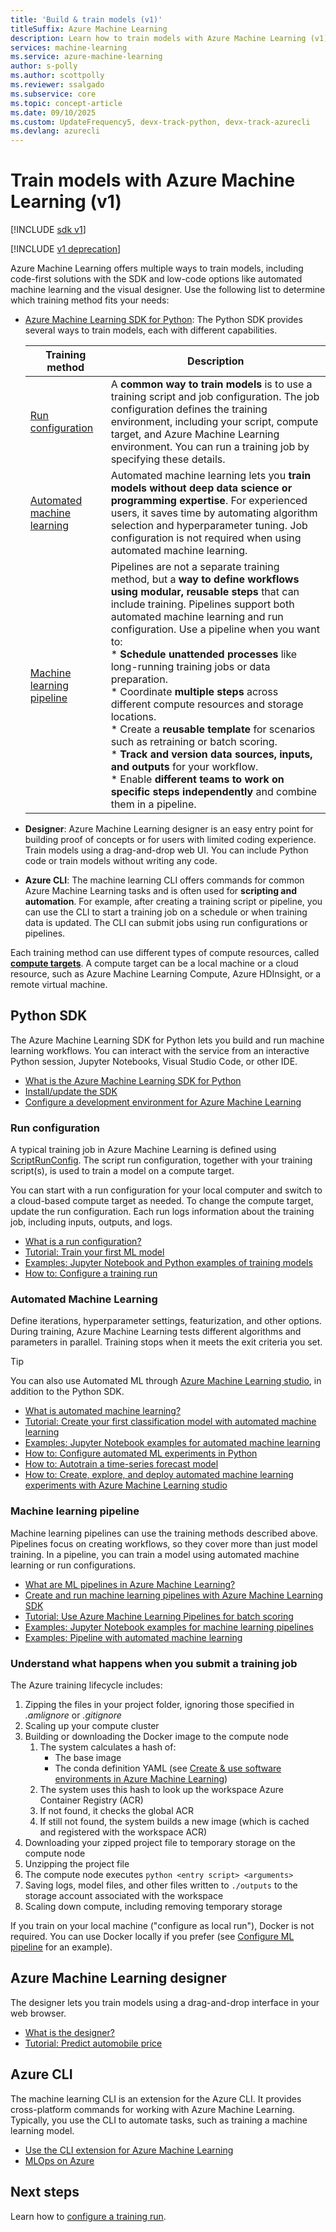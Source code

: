 ```yaml
---
title: 'Build & train models (v1)'
titleSuffix: Azure Machine Learning
description: Learn how to train models with Azure Machine Learning (v1). Explore the different training methods and choose the right one for your project.
services: machine-learning
ms.service: azure-machine-learning
author: s-polly
ms.author: scottpolly
ms.reviewer: ssalgado
ms.subservice: core
ms.topic: concept-article
ms.date: 09/10/2025
ms.custom: UpdateFrequency5, devx-track-python, devx-track-azurecli
ms.devlang: azurecli
---
```


# Train models with Azure Machine Learning (v1)

[!INCLUDE [sdk v1](../includes/machine-learning-sdk-v1.md)]

[!INCLUDE [v1 deprecation](../includes/sdk-v1-deprecation.md)]

Azure Machine Learning offers multiple ways to train models, including code-first solutions with the SDK and low-code options like automated machine learning and the visual designer. Use the following list to determine which training method fits your needs:

+ [Azure Machine Learning SDK for Python](#python-sdk): The Python SDK provides several ways to train models, each with different capabilities.

    | Training method | Description |
    | ----- | ----- |
    | [Run configuration](#run-configuration) | A **common way to train models** is to use a training script and job configuration. The job configuration defines the training environment, including your script, compute target, and Azure Machine Learning environment. You can run a training job by specifying these details. |
    | [Automated machine learning](#automated-machine-learning) | Automated machine learning lets you **train models without deep data science or programming expertise**. For experienced users, it saves time by automating algorithm selection and hyperparameter tuning. Job configuration is not required when using automated machine learning. |
    | [Machine learning pipeline](#machine-learning-pipeline) | Pipelines are not a separate training method, but a **way to define workflows using modular, reusable steps** that can include training. Pipelines support both automated machine learning and run configuration. Use a pipeline when you want to:<br>* **Schedule unattended processes** like long-running training jobs or data preparation.<br>* Coordinate **multiple steps** across different compute resources and storage locations.<br>* Create a **reusable template** for scenarios such as retraining or batch scoring.<br>* **Track and version data sources, inputs, and outputs** for your workflow.<br>* Enable **different teams to work on specific steps independently** and combine them in a pipeline. |

+ **Designer**: Azure Machine Learning designer is an easy entry point for building proof of concepts or for users with limited coding experience. Train models using a drag-and-drop web UI. You can include Python code or train models without writing any code.

+ **Azure CLI**: The machine learning CLI offers commands for common Azure Machine Learning tasks and is often used for **scripting and automation**. For example, after creating a training script or pipeline, you can use the CLI to start a training job on a schedule or when training data is updated. The CLI can submit jobs using run configurations or pipelines.

Each training method can use different types of compute resources, called [__compute targets__](concept-azure-machine-learning-architecture.md#compute-targets). A compute target can be a local machine or a cloud resource, such as Azure Machine Learning Compute, Azure HDInsight, or a remote virtual machine.

## Python SDK

The Azure Machine Learning SDK for Python lets you build and run machine learning workflows. You can interact with the service from an interactive Python session, Jupyter Notebooks, Visual Studio Code, or other IDE.

* [What is the Azure Machine Learning SDK for Python](/python/api/overview/azure/ml/intro)
* [Install/update the SDK](/python/api/overview/azure/ml/install)
* [Configure a development environment for Azure Machine Learning](how-to-configure-environment.md)

### Run configuration


A typical training job in Azure Machine Learning is defined using [ScriptRunConfig](/python/api/azureml-core/azureml.core.scriptrunconfig). The script run configuration, together with your training script(s), is used to train a model on a compute target.

You can start with a run configuration for your local computer and switch to a cloud-based compute target as needed. To change the compute target, update the run configuration. Each run logs information about the training job, including inputs, outputs, and logs.

* [What is a run configuration?](concept-azure-machine-learning-architecture.md#run-configurations)
* [Tutorial: Train your first ML model](tutorial-1st-experiment-sdk-train.md)
* [Examples: Jupyter Notebook and Python examples of training models](https://github.com/Azure/azureml-examples)
* [How to: Configure a training run](how-to-set-up-training-targets.md)

### Automated Machine Learning

Define iterations, hyperparameter settings, featurization, and other options. During training, Azure Machine Learning tests different algorithms and parameters in parallel. Training stops when it meets the exit criteria you set.


> [!TIP]
> You can also use Automated ML through [Azure Machine Learning studio](https://ml.azure.com), in addition to the Python SDK.

* [What is automated machine learning?](../concept-automated-ml.md)
* [Tutorial: Create your first classification model with automated machine learning](../tutorial-first-experiment-automated-ml.md)
* [Examples: Jupyter Notebook examples for automated machine learning](https://github.com/Azure/MachineLearningNotebooks/tree/master/how-to-use-azureml/automated-machine-learning)
* [How to: Configure automated ML experiments in Python](how-to-configure-auto-train.md)
* [How to: Autotrain a time-series forecast model](../how-to-auto-train-forecast.md)
* [How to: Create, explore, and deploy automated machine learning experiments with Azure Machine Learning studio](../how-to-use-automated-ml-for-ml-models.md)

### Machine learning pipeline


Machine learning pipelines can use the training methods described above. Pipelines focus on creating workflows, so they cover more than just model training. In a pipeline, you can train a model using automated machine learning or run configurations.

* [What are ML pipelines in Azure Machine Learning?](../concept-ml-pipelines.md)
* [Create and run machine learning pipelines with Azure Machine Learning SDK](how-to-create-machine-learning-pipelines.md)
* [Tutorial: Use Azure Machine Learning Pipelines for batch scoring](tutorial-pipeline-python-sdk.md)
* [Examples: Jupyter Notebook examples for machine learning pipelines](https://github.com/Azure/MachineLearningNotebooks/tree/master/how-to-use-azureml/machine-learning-pipelines)
* [Examples: Pipeline with automated machine learning](https://aka.ms/pl-automl)

### Understand what happens when you submit a training job


The Azure training lifecycle includes:

1. Zipping the files in your project folder, ignoring those specified in _.amlignore_ or _.gitignore_
2. Scaling up your compute cluster
3. Building or downloading the Docker image to the compute node
    1. The system calculates a hash of:
        - The base image
        - The conda definition YAML (see [Create & use software environments in Azure Machine Learning](how-to-use-environments.md))
    2. The system uses this hash to look up the workspace Azure Container Registry (ACR)
    3. If not found, it checks the global ACR
    4. If still not found, the system builds a new image (which is cached and registered with the workspace ACR)
4. Downloading your zipped project file to temporary storage on the compute node
5. Unzipping the project file
6. The compute node executes `python <entry script> <arguments>`
7. Saving logs, model files, and other files written to `./outputs` to the storage account associated with the workspace
8. Scaling down compute, including removing temporary storage

If you train on your local machine ("configure as local run"), Docker is not required. You can use Docker locally if you prefer (see [Configure ML pipeline](how-to-debug-pipelines.md) for an example).

## Azure Machine Learning designer


The designer lets you train models using a drag-and-drop interface in your web browser.

+ [What is the designer?](concept-designer.md)
+ [Tutorial: Predict automobile price](tutorial-designer-automobile-price-train-score.md)

## Azure CLI


The machine learning CLI is an extension for the Azure CLI. It provides cross-platform commands for working with Azure Machine Learning. Typically, you use the CLI to automate tasks, such as training a machine learning model.

* [Use the CLI extension for Azure Machine Learning](reference-azure-machine-learning-cli.md)
* [MLOps on Azure](https://github.com/microsoft/MLOps)


## Next steps

Learn how to [configure a training run](how-to-set-up-training-targets.md).
